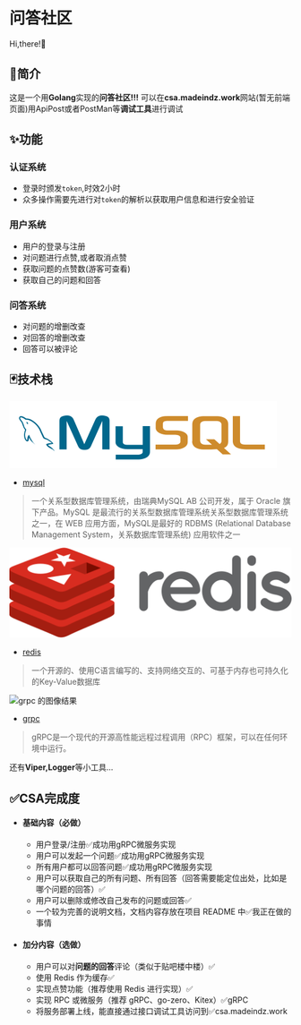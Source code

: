 # 问答社区

Hi,there!👋

## 🍔简介

这是一个用**Golang**实现的**问答社区!!!**
可以在**csa.madeindz.work**网站(暂无前端页面)用ApiPost或者PostMan等**调试工具**进行调试
## ✨功能

### 认证系统

- 登录时颁发`token`,时效2小时
- 众多操作需要先进行对`token`的解析以获取用户信息和进行安全验证

### 用户系统

- 用户的登录与注册
- 对问题进行点赞,或者取消点赞
- 获取问题的点赞数(游客可查看)
- 获取自己的问题和回答

### 问答系统

- 对问题的增删改查
- 对回答的增删改查
- 回答可以被评论



## 🃏技术栈

![img](https://github.com/StellarisW/gohu/raw/master/manifest/image/mysql.svg)

- [mysql](https://www.mysql.com/)

> 一个关系型数据库管理系统，由瑞典MySQL AB 公司开发，属于 Oracle 旗下产品。MySQL 是最流行的关系型数据库管理系统关系型数据库管理系统之一，在 WEB 应用方面，MySQL是最好的 RDBMS (Relational Database Management System，关系数据库管理系统) 应用软件之一

[![img](https://github.com/StellarisW/gohu/raw/master/manifest/image/redis.svg)](https://github.com/StellarisW/gohu/blob/master/manifest/image/redis.svg)

- [redis](https://redis.io/)

> 一个开源的、使用C语言编写的、支持网络交互的、可基于内存也可持久化的Key-Value数据库

![grpc 的图像结果](https://th.bing.com/th/id/OIP.pTzFSebJ00beKGCeu0u76AHaEW?w=294&h=180&c=7&r=0&o=5&dpr=1.5&pid=1.7)



- [grpc](https://grpc.io/)

> gRPC是一个现代的开源高性能远程过程调用（RPC）框架，可以在任何环境中运行。

还有**Viper,Logger**等小工具...
## ✅CSA完成度

- #### 基础内容（必做）

  - 用户登录/注册✅成功用gRPC微服务实现
  - 用户可以发起一个问题✅成功用gRPC微服务实现
  - 所有用户都可以回答问题✅成功用gRPC微服务实现
  - 用户可以获取自己的所有问题、所有回答（回答需要能定位出处，比如是哪个问题的回答）✅
  - 用户可以删除或修改自己发布的问题或回答✅
  - 一个较为完善的说明文档，文档内容存放在项目 README 中✅我正在做的事情

- #### 加分内容（选做）

  - 用户可以对**问题的回答**评论（类似于贴吧楼中楼）✅
  - 使用 Redis 作为缓存✅
  - 实现点赞功能（推荐使用 Redis 进行实现）✅
  - 实现 RPC 或微服务（推荐 gRPC、go-zero、Kitex）✅gRPC
  - 将服务部署上线，能直接通过接口调试工具访问到✅csa.madeindz.work

